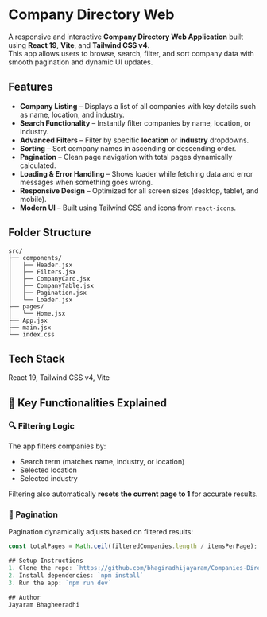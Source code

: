 # Company Directory Web

A responsive and interactive **Company Directory Web Application** built using **React 19**, **Vite**, and **Tailwind CSS v4**.  
This app allows users to browse, search, filter, and sort company data with smooth pagination and dynamic UI updates.

## Features
- **Company Listing** – Displays a list of all companies with key details such as name, location, and industry.  
- **Search Functionality** – Instantly filter companies by name, location, or industry.  
- **Advanced Filters** – Filter by specific **location** or **industry** dropdowns.  
- **Sorting** – Sort company names in ascending or descending order.  
- **Pagination** – Clean page navigation with total pages dynamically calculated.  
- **Loading & Error Handling** – Shows loader while fetching data and error messages when something goes wrong.  
- **Responsive Design** – Optimized for all screen sizes (desktop, tablet, and mobile).  
- **Modern UI** – Built using Tailwind CSS and icons from `react-icons`.

## Folder Structure
```
src/
├── components/
│   ├── Header.jsx
│   ├── Filters.jsx
│   ├── CompanyCard.jsx
│   ├── CompanyTable.jsx
│   ├── Pagination.jsx
│   └── Loader.jsx
├── pages/
│   └── Home.jsx
├── App.jsx
├── main.jsx
└── index.css

```
## Tech Stack
React 19, Tailwind CSS v4, Vite

## 🧩 Key Functionalities Explained

### 🔍 Filtering Logic
The app filters companies by:
- Search term (matches name, industry, or location)
- Selected location
- Selected industry

Filtering also automatically **resets the current page to 1** for accurate results.

### 📄 Pagination
Pagination dynamically adjusts based on filtered results:
```js
const totalPages = Math.ceil(filteredCompanies.length / itemsPerPage);

## Setup Instructions
1. Clone the repo: `https://github.com/bhagiradhijayaram/Companies-Directory.git`
2. Install dependencies: `npm install`
3. Run the app: `npm run dev`

## Author
Jayaram Bhagheeradhi
